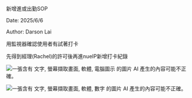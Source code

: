 新增進或出勤SOP

Date: 2025/6/6

Author: Darson Lai

用監視器確認使用者有試著打卡

先得到經理(Rachel)的許可後再進nueIP新增打卡紀錄

![一張含有 文字, 螢幕擷取畫面, 軟體, 電腦圖示 的圖片 AI
產生的內容可能不正確。](media/media/image1.png)

![一張含有 文字, 螢幕擷取畫面, 軟體, 數字 的圖片 AI
產生的內容可能不正確。](media/media/image2.png)
